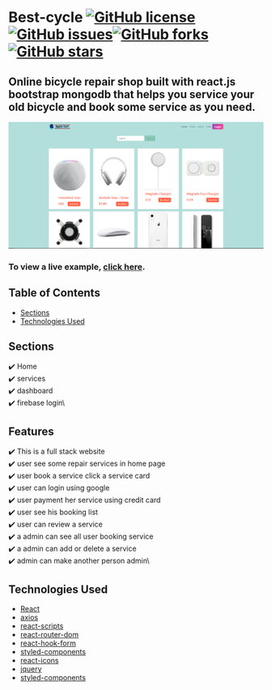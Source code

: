 # Best-cycle <a href="https://github.com/1hanzla100/developer-portfolio/blob/main/LICENSE"><img alt="GitHub license" src="https://img.shields.io/github/license/1hanzla100/developer-portfolio"></a><a href="https://github.com/1hanzla100/developer-portfolio/issues"><img alt="GitHub issues" src="https://img.shields.io/github/issues/1hanzla100/developer-portfolio"></a><a href="https://github.com/1hanzla100/developer-portfolio/network"><img alt="GitHub forks" src="https://img.shields.io/github/forks/1hanzla100/developer-portfolio"></a> <a href="https://github.com/1hanzla100/developer-portfolio/stargazers"><img alt="GitHub stars" src="https://img.shields.io/github/stars/1hanzla100/developer-portfolio"></a> 

## Online bicycle repair shop  built with react.js bootstrap mongodb that helps you service your old bicycle and book some service as you need.

<p align="center">
  <kbd>
    <img src="https://github.com/AsifHasanIrfan/apple-cart/blob/main/src/images/apple-cart.PNG"></img>
  </kbd>
</p>

### To view a live example, **[click here](https://best-cycle.web.app/)**.

## Table of Contents
- [Sections](#sections)
- [Technologies Used](#technologies-used)

## Sections
✔️ Home\
✔️ services\
✔️ dashboard\
✔️ firebase login\

## Features
✔️ This is a full stack website\
✔️ user see some repair services in home page\
✔️ user book a service click a service card\
✔️ user can login using google\
✔️ user payment her service using credit card \
✔️ user see his booking list\
✔️ user can review a service\
✔️ a admin can see all user booking service\
✔️ a admin can add or delete a service\
✔️ admin can make another person admin\

## Technologies Used 

- [React](https://reactjs.org/)
- [axios](https://www.npmjs.com/package/axios)
- [react-scripts](https://github.com/facebook/create-react-app)
- [react-router-dom](https://reactrouter.com/)
- [react-hook-form](https://react-hook-form.com/)
- [styled-components](https://styled-components.com/)
- [react-icons](https://react-icons.github.io/react-icons)
- [jquery](https://jquery.com/)
- [styled-components](https://github.com/martyan/react-customizable-progressbar)
